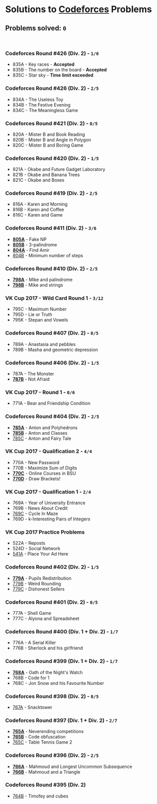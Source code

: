 # Solutions to [Codeforces](http://codeforces.com) Problems
## Problems solved: `0`

<br>

### Codeforces Round #426 (Div. 2) - `1/6`
- 835A - Key races - **Accepted**
- 835B - The number on the board - **Accepted**
- 835C - Star sky - **Time limit exceeded**

### Codeforces Round #426 (Div. 2) - `2/5`
- 834A - The Useless Toy
- 834B - The Festive Evening
- 834C - The Meaningless Game

### Codeforces Round #421 (Div. 2) - `0/5`
- 820A - Mister B and Book Reading
- 820B - Mister B and Angle in Polygon
- 820C - Mister B and Boring Game

### Codeforces Round #420 (Div. 2) - `1/5`
- 821A - Okabe and Future Gadget Laboratory
- 821B - Okabe and Banana Trees
- 821C - Okabe and Boxes

### Codeforces Round #419 (Div. 2) - `2/5`
- 816A - Karen and Morning
- 816B - Karen and Coffee
- 816C - Karen and Game

### Codeforces Round #411 (Div. 2) - `3/6`
- **[805A](https://github.com/kantuni/Codeforces/tree/master/805A)** - Fake NP
- **[805B](https://github.com/kantuni/Codeforces/tree/master/805B)** - 3-palindrome
- **[804A](https://github.com/kantuni/Codeforces/tree/master/804A)** - Find Amir
- [804B](https://github.com/kantuni/Codeforces/tree/master/804B) - Minimum number of steps

### Codeforces Round #410 (Div. 2) - `2/5`
- **[798A](https://github.com/kantuni/Codeforces/tree/master/798A)** - Mike and palindrome
- **[798B](https://github.com/kantuni/Codeforces/tree/master/798B)** - Mike and strings

### VK Cup 2017 - Wild Card Round 1 - `3/12`
- 795C - Maximum Number
- 795D - Lie or Truth
- 795K - Stepan and Vowels

### Codeforces Round #407 (Div. 2) - `0/5`
- 789A - Anastasia and pebbles
- 789B - Masha and geometric depression

### Codeforces Round #406 (Div. 2) - `1/5`
- 787A - The Monster
- **[787B](https://github.com/kantuni/Codeforces/blob/master/787B)** - Not Afraid

### VK Cup 2017 - Round 1 - `0/6`
- 771A - Bear and Friendship Condition

### Codeforces Round #404 (Div. 2) - `2/5`
- **[785A](https://github.com/kantuni/Codeforces/blob/master/785A)** - Anton and Polyhedrons
- **[785B](https://github.com/kantuni/Codeforces/blob/master/785B)** - Anton and Classes
- [785C](https://github.com/kantuni/Codeforces/blob/master/785C) - Anton and Fairy Tale

### VK Cup 2017 - Qualification 2 - `4/4`
- 770A - New Password
- 770B - Maximize Sum of Digits
- **[770C](https://github.com/kantuni/Codeforces/tree/master/770C)** - Online Courses in BSU
- **[770D](https://github.com/kantuni/Codeforces/tree/master/770D)** - Draw Brackets!

### VK Cup 2017 - Qualification 1 - `2/4`
- 769A - Year of University Entrance
- 769B - News About Credit
- [769C](https://github.com/kantuni/Codeforces/tree/master/769C) - Cycle In Maze
- 769D - k-Interesting Pairs of Integers

### VK Cup 2017 Practice Problems
- 522A - Reposts
- 524D - Social Network
- [541A](https://github.com/kantuni/Codeforces/tree/master/541A) - Place Your Ad Here

### Codeforces Round #402 (Div. 2) - `1/5`
- **[779A](https://github.com/kantuni/Codeforces/tree/master/779A)** - Pupils Redistribution
- [779B](https://github.com/kantuni/Codeforces/tree/master/779B) - Weird Rounding
- [779C](https://github.com/kantuni/Codeforces/tree/master/779C) - Dishonest Sellers

### Codeforces Round #401 (Div. 2) - `0/5`
- 777A - Shell Game
- 777C - Alyona and Spreadsheet

### Codeforces Round #400 (Div. 1 + Div. 2) - `1/7`
- 776A - A Serial Killer
- 776B - Sherlock and his girlfriend

### Codeforces Round #399 (Div. 1 + Div. 2) - `1/7`
- **[768A](https://github.com/kantuni/Codeforces/tree/master/768A)** - Oath of the Night's Watch
- 768B - Code for 1
- 768C - Jon Snow and his Favourite Number

### Codeforces Round #398 (Div. 2) - `0/5`
- [767A](https://github.com/kantuni/Codeforces/tree/master/767A) - Snacktower

### Codeforces Round #397 (Div. 1 + Div. 2) - `2/7`
- **[765A](https://github.com/kantuni/Codeforces/tree/master/765A)** - Neverending competitions
- **[765B](https://github.com/kantuni/Codeforces/tree/master/765B)** - Code obfuscation
- [765C](https://github.com/kantuni/Codeforces/tree/master/765C) - Table Tennis Game 2

### Codeforces Round #396 (Div. 2) - `2/5`
- **[766A](https://github.com/kantuni/Codeforces/tree/master/766A)** - Mahmoud and Longest Uncommon Subsequence
- **[766B](https://github.com/kantuni/Codeforces/tree/master/766B)** - Mahmoud and a Triangle

### Codeforces Round #395 (Div. 2)
- [764B](https://github.com/kantuni/Codeforces/tree/master/764B) - Timofey and cubes
